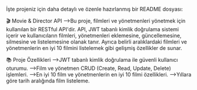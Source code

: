
İşte projeniz için daha detaylı ve özenle hazırlanmış bir README dosyası:

🎬 Movie & Director API
-->Bu proje, filmleri ve yönetmenleri yönetmek için kullanılan bir RESTful API'dir. API, JWT tabanlı kimlik doğrulama sistemi içerir ve kullanıcıların filmleri, yönetmenleri eklemesine, güncellemesine, silmesine ve listelemesine olanak tanır. Ayrıca belirli aralıklardaki filmleri ve yönetmenlerin en iyi 10 filmini listelemek gibi gelişmiş özellikler de sunar.

📚 Proje Özellikleri
-->JWT tabanlı kimlik doğrulama ile güvenli kullanıcı oturumu.
-->Film ve yönetmen CRUD (Create, Read, Update, Delete) işlemleri.
-->En iyi 10 film ve yönetmenlerin en iyi 10 filmi özellikleri.
-->Yıllara göre tarih aralığında film listeleme.
